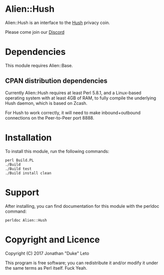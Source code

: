 # Alien::Hush

Alien::Hush is an interface to the [Hush](https://myhush.org) privacy coin.

Please come join our [Discord](https://discord.io/hush/)

# Dependencies

This module requires Alien::Base.

## CPAN distribution dependencies

Currently Alien::Hush requires at least Perl 5.8.1, and a Linux-based operating
system with at least 4GB of RAM, to fully compile the underlying Hush daemon,
which is based on Zcash.

For Hush to work correctly, it will need to make inbound+outbound connections
on the Peer-to-Peer port 8888.

# Installation

To install this module, run the following commands:

    perl Build.PL
    ./Build
    ./Build test
    ./Build install clean

# Support

After installing, you can find documentation for this module with the
perldoc command:

    perldoc Alien::Hush

# Copyright and Licence

Copyright (C) 2017 Jonathan "Duke" Leto

This program is free software; you can redistribute it and/or modify it
under the same terms as Perl itself. Fuck Yeah.
